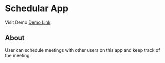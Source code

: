 # Schedular App

Visit Demo [Demo Link](https://brilliant-moonbeam-1c0166.netlify.app).

## About

User can schedule meetings with other users on this app and keep track of the meeting.
